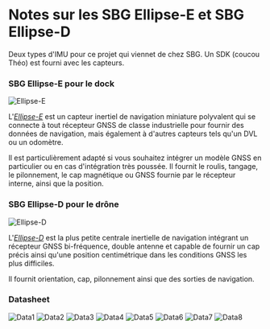 # Notes sur les SBG Ellipse-E et SBG Ellipse-D

Deux types d'IMU pour ce projet qui viennet de chez SBG. Un SDK (coucou Théo) est fourni avec les capteurs.

### SBG Ellipse-E pour le dock

![Ellipse-E](imgs/Ellipse-E_INS_Box-OEM2-370x226.png)

L'[_Ellipse-E_](https://www.sbg-systems.com/fr/produits/ellipse-series/#ellipse-e_miniature-ins) est un capteur inertiel de navigation miniature polyvalent qui se connecte à tout récepteur GNSS de classe industrielle pour fournir des données de navigation, mais également à d'autres capteurs tels qu'un DVL ou un odomètre.

Il est particulièrement adapté si vous souhaitez intégrer un modèle GNSS en particulier ou en cas d'intégration très poussée. Il  fournit le roulis, tangage, le pilonnement, le cap magnétique ou GNSS fournie par le récepteur interne, ainsi que la position.

### SBG Ellipse-D pour le drône

![Ellipse-D](imgs/Ellipse-D-RTK-GNSSINS-370x226.png)

L'[_Ellipse-D_](https://www.sbg-systems.com/fr/produits/ellipse-series/#ellipse-d_rtk_gnss_ins) est la plus petite centrale inertielle de navigation intégrant un récepteur GNSS bi-fréquence, double antenne et capable de fournir un cap précis ainsi qu'une position centimétrique dans les conditions GNSS les plus difficiles.

Il fournit orientation, cap, pilonnement ainsi que des sorties de navigation.

### Datasheet

![Data1](imgs/EllipseData1.png)
![Data2](imgs/EllipseData2.png)
![Data3](imgs/EllipseData3.png)
![Data4](imgs/EllipseData4.png)
![Data5](imgs/EllipseData5.png)
![Data6](imgs/EllipseData6.png)
![Data7](imgs/EllipseData7.png)
![Data8](imgs/EllipseData8.png)